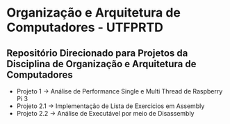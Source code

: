 <h1>Organização e Arquitetura de Computadores - UTFPRTD</h1>
<h2>Repositório Direcionado para Projetos da Disciplina de Organização e Arquitetura de Computadores</h2>

<ul>
  <li>Projeto 1 -> Análise de Performance Single e Multi Thread de Raspberry Pi 3</li>
  <li>Projeto 2.1 -> Implementação de Lista de Exercícios em Assembly</li>
  <li>Projeto 2.2 -> Análise de Executável por meio de Disassembly</li>
</ul>
